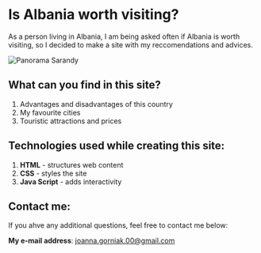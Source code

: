 # Is Albania worth visiting?
As a person living in Albania, I am being asked often if Albania is worth visiting, so I decided to make a site with my reccomendations and advices.

![Panorama Sarandy](https://i.postimg.cc/1XP4rQTM/Saranda.jpg)

## What can you find in this site?
1. Advantages and disadvantages of this country
2. My favourite cities
3. Touristic attractions and prices

## Technologies used while creating this site:
1. **HTML** - structures web content 
2. **CSS** - styles the site 
3. **Java Script** - adds interactivity

## Contact me:

If you ahve any additional questions, feel free to contact me below:

**My e-mail address**: [joanna.gorniak.00@gmail.com](mailto:joanna.gorniak.00@gmail.com)
